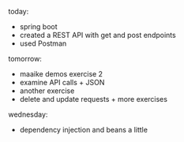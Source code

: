 today:
- spring boot
- created a REST API with get and post endpoints
- used Postman

tomorrow:
- maaike demos exercise 2
- examine API calls + JSON
- another exercise
- delete and update requests + more exercises

wednesday:
- dependency injection and beans a little 